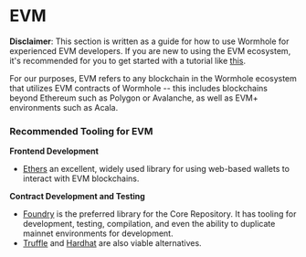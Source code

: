 # EVM

**Disclaimer**: This section is written as a guide for how to use Wormhole for experienced EVM developers. If you are new to using the EVM ecosystem, it's recommended for you to get started with a tutorial like [this]().

For our purposes, EVM refers to any blockchain in the Wormhole ecosystem that utilizes EVM contracts of Wormhole -- this includes blockchains beyond Ethereum such as Polygon or Avalanche, as well as EVM+ environments such as Acala.

### Recommended Tooling for EVM

**Frontend Development**

- [Ethers](https://docs.ethers.io/v5/) an excellent, widely used library for using web-based wallets to interact with EVM blockchains.

**Contract Development and Testing**

- [Foundry](https://github.com/foundry-rs/foundry) is the preferred library for the Core Repository. It has tooling for development, testing, compilation, and even the ability to duplicate mainnet environments for development.
- [Truffle](https://trufflesuite.com/) and [Hardhat](https://hardhat.org/) are also viable alternatives.
